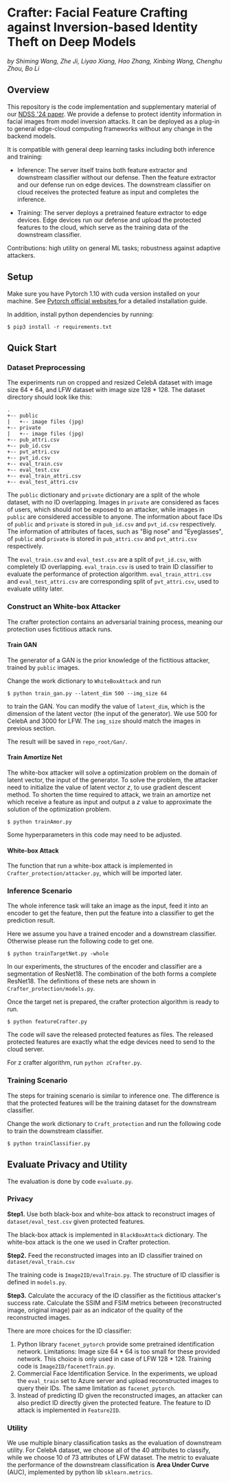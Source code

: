 # Crafter: Facial Feature Crafting against Inversion-based Identity Theft on Deep Models

*by Shiming Wang, Zhe Ji, Liyao Xiang, Hao Zhang, Xinbing Wang, Chenghu Zhou, Bo Li* 

## Overview

This repository is the code implementation and supplementary material of our [NDSS '24 paper](https://www.ndss-symposium.org/wp-content/uploads/2024-326-paper.pdf).
We provide a defense to protect identity information in facial images from model inversion attacks. 
It can be deployed as a plug-in to general edge-cloud computing frameworks without any change in the backend models.

It is compatible with general deep learning tasks including both inference and training:

- Inference: The server itself trains both feature extractor and downstream classifier without our defense. Then the feature extractor and our defense run on edge devices. The downstream classifier on cloud receives the protected feature as input and completes the inference.

- Training: The server deploys a pretrained feature extractor to edge devices. Edge devices run our defense and upload the protected features to the cloud, which serve as the training data of the downstream classifier.

Contributions: high utility on general ML tasks; robustness against adaptive attackers.

## Setup

Make sure you have Pytorch 1.10 with cuda version installed on your machine. See [Pytorch official websites ](https://pytorch.org/get-started/locally/) for a detailed installation guide.

In addition, install python dependencies by running:

```shell
$ pip3 install -r requirements.txt
```

## Quick Start

### Dataset Preprocessing

The experiments run on cropped and resized CelebA dataset with image size 64 * 64,  and LFW dataset with image size 128 * 128. The dataset directory should look like this:

```
.
+-- public
|   +-- image files (jpg)
+-- private
|   +-- image files (jpg)
+-- pub_attri.csv
+-- pub_id.csv
+-- pvt_attri.csv
+-- pvt_id.csv
+-- eval_train.csv
+-- eval_test.csv
+-- eval_train_attri.csv
+-- eval_test_attri.csv
```

The `public` dictionary and `private` dictionary are a split of the whole dataset, with no ID overlapping.  Images in `private` are considered as faces of users, which should not be exposed to an attacker, while images in `public` are considered accessible to anyone.  The information about face IDs of `public` and `private` is stored in `pub_id.csv` and `pvt_id.csv` respectively. The information of attributes of faces, such as "Big nose" and "Eyeglasses", of `public` and `private` is stored in `pub_attri.csv` and `pvt_attri.csv` respectively.

The `eval_train.csv` and `eval_test.csv` are a split of `pvt_id.csv`, with completely ID overlapping. `eval_train.csv` is used to train ID classifier to evaluate the performance of protection algorithm. `eval_train_attri.csv` and `eval_test_attri.csv` are corresponding split of `pvt_attri.csv`, used to evaluate utility later.

### Construct an White-box Attacker

The crafter protection contains an adversarial training process, meaning our protection uses fictitious attack runs.

#### Train GAN

The generator of a GAN is the prior knowledge of the fictitious attacker, trained by `public` images.

Change the work dictionary to `WhiteBoxAttack` and run

````shell
$ python train_gan.py --latent_dim 500 --img_size 64
````

 to train the GAN. You can modify the value of `latent_dim`, which is the dimension of the latent vector (the input of the generator). We use 500 for CelebA and 3000 for LFW. The `img_size` should match the images in previous section. 

The result will be saved in `repo_root/Gan/`.

#### Train Amortize Net

The white-box attacker will solve a optimization problem on the domain of latent vector, the input of the generator. To solve the problem, the attacker need to initialize the value of latent vector $z$, to use gradient descent method. To shorten the time required to attack, we train an amortize net which receive a feature as input and output a $z$ value to approximate the solution of the optimization problem. 

```shell
$ python trainAmor.py
```

Some hyperparameters in this code may need to be adjusted.

#### White-box Attack

The function that run a white-box attack is implemented in `Crafter_protection/attacker.py`, which will be imported later.

### Inference Scenario

The whole inference task will take an image as the input, feed it into an encoder to get the feature, then put the feature into a classifier to get the prediction result.

Here we assume you have a trained encoder and a downstream classifier. Otherwise please run the following code to get one. 

```shell
$ python trainTargetNet.py -whole
```

In our experiments, the structures of the encoder and classifier are a segmentation of ResNet18. The combination of the both forms a complete ResNet18. The definitions of these nets are shown in `Crafter_protection/models.py`.

Once the target net is prepared, the crafter protection algorithm is ready to run.

```shell
$ python featureCrafter.py
```

The code will save the released protected features as files. The released protected features are exactly what the edge devices need to send to the cloud server.

For z crafter algorithm, run `python zCrafter.py`. 

### Training Scenario

The steps for training scenario is similar to inference one. The difference is that the protected features will be the training dataset for the downstream classifier.

Change the work dictionary to `Craft_protection` and run the following code to train the downstream classifier.

```shell
$ python trainClassifier.py
```

## Evaluate Privacy and Utility

The evaluation is done by code `evaluate.py`. 

### Privacy

**Step1.**  Use both black-box and white-box attack to reconstruct images of `dataset/eval_test.csv` given protected features. 

The black-box attack is implemented in `BlackBoxAttack` dictionary. The white-box attack is the one we used in Crafter protection.

**Step2.**  Feed the reconstructed images into an ID classifier trained on `dataset/eval_train.csv`

The training code is `Image2ID/evalTrain.py`. The structure of ID classifier is defined in `models.py`. 

**Step3.**  Calculate the accuracy of the ID classifier as the fictitious attacker's success rate. Calculate the SSIM and FSIM metrics between (reconstructed image, original image) pair as an indicator of the  quality of the reconstructed images.

There are more choices for the ID classifier:

1. Python library `facenet_pytorch` provide some pretrained identification network. Limitations: Image size 64 * 64 is too small for these provided network. This choice is only used in case of LFW 128 * 128. Training code is `Image2ID/facenetTrain.py`.
2. Commercial Face Identification Service. In the experiments, we upload the `eval_train` set to Azure server and upload reconstructed images to query their IDs. The same limitation as `facenet_pytorch`. 
3. Instead of predicting ID given the reconstructed images, an attacker can also predict ID directly given the protected feature. The feature to ID attack is implemented in `Feature2ID`. 

### Utility

We use multiple binary classification tasks as the evaluation of downstream utility. For CelebA dataset, we choose all of the 40 attributes to classify, while we choose 10 of 73 attributes of LFW dataset. The metric to evaluate the performance of the downstream classification is **Area Under Curve** (AUC), implemented by python lib `sklearn.metrics`. 
